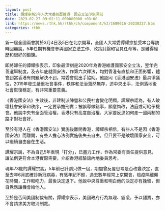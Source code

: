 ```yaml
---
layout: post
title: 譚耀宗稱5年人大常委經歷難得　國安立法印象深刻
date: 2023-02-27 09:02:11.000000000 +08:00
link: https://news.rthk.hk/rthk/ch/component/k2/1689616-20230227.htm
categories: rthk
---
```


新一屆全國兩會將於3月4日及5日在北京開幕，全國人大常委譚耀宗接受本台專訪時回顧說，5年任期有機會參與國家立法工作、政策討論和官員任命等，是難得經歷和很好的鍛鍊。

即將卸任的譚耀宗表示，印象最深刻是2020年為香港維護國家安全立法，翌年完善選舉制度，及去年底就國安法，作第六次釋法，均對香港有直接和正面影響，體會到當香港有問題解決不到，常委會就出手協助。他認同《香港國安法》最具爭議性，2019年發生嚴重社會事件，秩序和法治蕩然無存，迫中央出手，法例落地後社會恢復穩定，有非常重要意義。

《香港國安法》生效後，非建制派陣營和公民社會變化明顯，譚耀宗認為，有人破壞社會安寧和秩序，一定要承擔刑責；被誤導做錯事，願意悔改，法庭或可給予機會。他說中央有全面管治權，香港只有高度自治權，大家要反思如何走一國兩制的路才對社會好。

至於有港人在《香港國安法》實施後離開香港，譚耀宗相信，有些人不是因《香港國安法》而離開，有些人擔心法例實施後失去自由，但只要不是破壞國家安全，可以繼續自由自在生活。

譚耀宗說，不為自己5年表現「打分」，已盡力工作，作為常委有責任提供意見，讓法例更符合本港實際需要，介紹香港經驗讓內地委員思考。

現年73歲的譚耀宗說，5年前已計劃只做一屆，期間曾反覆思考是否改變決定，直至去年6月底確診新冠病毒，有感年紀不輕，過去數年經常上京開會，檢疫隔離頗花時間，工作較吃力，最後決定退下。他說中央尊重和明白他的決定亦有挽留，但自覺應讓機會給他人。

至於是否同美國制裁有關，譚耀宗表示，美國政府行為無理、霸凌，予以譴責，亦不會請求美方取消制裁。
